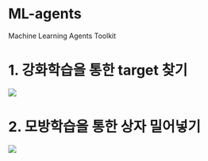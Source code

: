 # ML-agents
Machine Learning Agents Toolkit

# 1. 강화학습을 통한 target 찾기

![](https://velog.velcdn.com/images/yeah7598/post/27ca7ae6-2407-4a0f-b7fa-a9baeba420b4/image.gif)

# 2. 모방학습을 통한 상자 밀어넣기 

![](https://velog.velcdn.com/images/yeah7598/post/992f5fb3-4e60-42f5-a22f-f623a1de7903/image.gif)
